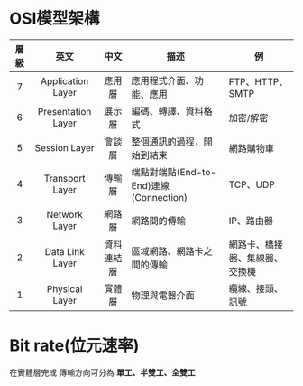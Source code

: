 # OSI模型架構

層級|英文|中文|描述|例
:-:|:-:|:-:|-|-|
7|Application Layer|應用層|應用程式介面、功能、應用|FTP、HTTP、SMTP
6|Presentation Layer|展示層|編碼、轉譯、資料格式|加密/解密
5|Session Layer|會談層|整個通訊的過程，開始到結束|網路購物車
4|Transport Layer|傳輸層|端點對端點(End-to-End)連線(Connection)|TCP、UDP
3|Network Layer|網路層|網路間的傳輸|IP、路由器
2|Data Link Layer|資料連結層|區域網路、網路卡之間的傳輸|網路卡、橋接器、集線器、交換機
1|Physical Layer|實體層|物理與電器介面|纜線、接頭、訊號

# Bit rate(位元速率)
在實體層完成 傳輸方向可分為 __單工、半雙工、全雙工__
